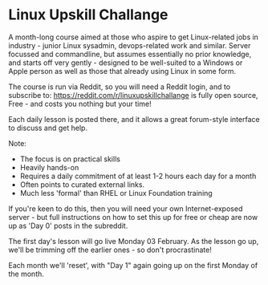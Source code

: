 # Linux Upskill Challange

A month-long course aimed at those who aspire to get Linux-related jobs in industry - junior Linux sysadmin, devops-related work and similar. Server focussed and commandline, but assumes essentially no prior knowledge, and starts off very gently - designed to be well-suited to a Windows or Apple person as well as those that already
using Linux in some form.

The course is run via Reddit, so you will need a Reddit login, and to subscribe to: https://reddit.com/r/linuxupskillchallange is fully open source, Free - and costs you nothing but your time! 

Each daily lesson is posted there, and it allows a great forum-style interface to discuss and get help. 

Note: 
* The focus is on practical skills 
* Heavily hands-on
* Requires a daily commitment of at least 1-2 hours each day for a month
* Often points to curated external links. 
* Much less 'formal' than RHEL or Linux Foundation training

If you're keen to do this, then you will need your own Internet-exposed server - but full
instructions on how to set this up for free or cheap are now up as 'Day 0' posts in the
subreddit.

The first day's lesson will go live Monday 03 February. As the lesson go up, we'll be trimming off the earlier ones - so don't procrastinate!

Each month we'll 'reset', with "Day 1" again going up on the first Monday of the month.
